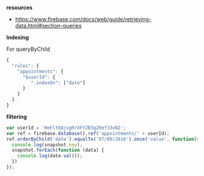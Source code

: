 **resources**

* https://www.firebase.com/docs/web/guide/retrieving-data.html#section-queries

**Indexing**

For queryByChild

```javascript
{
  "rules": {
    "appointments": {
      "$userId": {
         ".indexOn": ["date"]
      }
    }
  }
}
```

**filtering**

```javascript
var userId = 'HeFltOAjsgRrXFYZB3g2Ref33oN2';
var ref = firebase.database().ref('appointments/' + userId);
ref.orderByChild('date').equalTo('07/09/2016').once('value', function(snapshot) {
  console.log(snapshot.key);
  snapshot.forEach(function (data) {
    console.log(data.val());
  })
});
```
